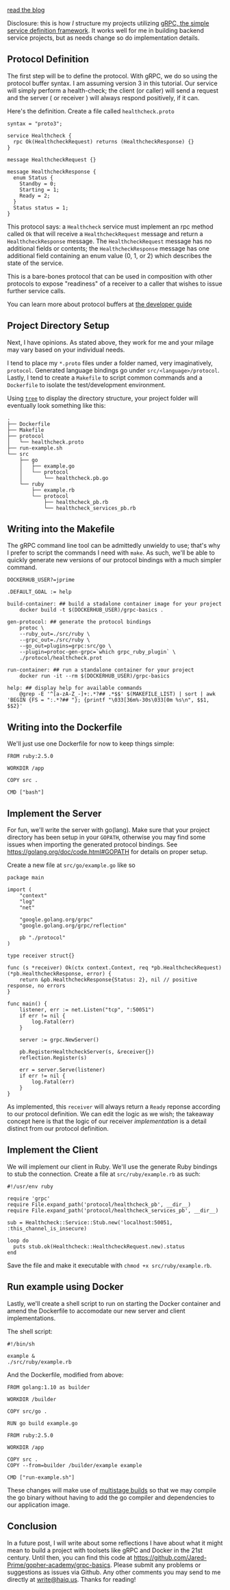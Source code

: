 [read the blog](http://blog.haiqus.com)

Disclosure: this is how *I* structure my projects utilizing [gRPC, the simple service definition framework](https://grpc.io/). It works well for me in building backend service projects, but as needs change so do implementation details.

## Protocol Definition

The first step will be to define the protocol. With gRPC, we do so using the protocol buffer syntax. I am assuming version 3 in this tutorial. Our service will simply perform a health-check; the client (or caller) will send a request and the server ( or receiver ) will always respond positively, if it can.

Here's the definition. Create a file called `healthcheck.proto`

```
syntax = "proto3";

service Healthcheck {
  rpc Ok(HealthcheckRequest) returns (HealthcheckResponse) {}
}

message HealthcheckRequest {}

message HealthcheckResponse {
  enum Status {
    Standby = 0;
    Starting = 1;
    Ready = 2;
  }
  Status status = 1;
}
```

This protocol says: a `Healthcheck` service must implement an rpc method called `Ok` that will receive a `HealthcheckRequest` message and return a `HealthcheckResponse` message. The `HealthcheckRequest` message has no additional fields or contents; the `HealthcheckResponse` message has one additional field containing an enum value (0, 1, or 2) which describes the state of the service.

This is a bare-bones protocol that can be used in composition with other protocols to expose "readiness" of a receiver to a caller that wishes to issue further service calls.

You can learn more about protocol buffers at [the developer guide](https://developers.google.com/protocol-buffers/docs/overview)

## Project Directory Setup

Next, I have opinions. As stated above, they work for me and your milage may vary based on your individual needs.

I tend to place my `*.proto` files under a folder named, very imaginatively, `protocol`. Generated language bindings go under `src/<language>/protocol`. Lastly, I tend to create a `Makefile` to script common commands and a `Dockerfile` to isolate the test/development environment.

Using [`tree`](http://mama.indstate.edu/users/ice/tree/) to display the directory structure, your project folder will eventually look something like this:

```
.
├── Dockerfile
├── Makefile
├── protocol
│   └── healthcheck.proto
├── run-example.sh
└── src
    ├── go
    │   ├── example.go
    │   └── protocol
    │       └── healthcheck.pb.go
    └── ruby
        ├── example.rb
        └── protocol
            ├── healthcheck_pb.rb
            └── healthcheck_services_pb.rb
```

## Writing into the Makefile

The gRPC command line tool can be admittedly unwieldy to use; that's why I prefer to script the commands I need with `make`. As such, we'll be able to quickly generate new versions of our protocol bindings with a much simpler command.

```
DOCKERHUB_USER?=jprime

.DEFAULT_GOAL := help

build-container: ## build a stadalone container image for your project
	docker build -t $(DOCKERHUB_USER)/grpc-basics .

gen-protocol: ## generate the protocol bindings
	protoc \
	--ruby_out=./src/ruby \
	--grpc_out=./src/ruby \
	--go_out=plugins=grpc:src/go \
	--plugin=protoc-gen-grpc=`which grpc_ruby_plugin` \
	./protocol/healthcheck.prot 

run-container: ## run a standalone container for your project
	docker run -it --rm $(DOCKERHUB_USER)/grpc-basics

help: ## display help for available commands
	@grep -E '^[a-zA-Z_-]+:.*?## .*$$' $(MAKEFILE_LIST) | sort | awk 'BEGIN {FS = ":.*?## "}; {printf "\033[36m%-30s\033[0m %s\n", $$1, $$2}'
```

## Writing into the Dockerfile

We'll just use one Dockerfile for now to keep things simple:

```
FROM ruby:2.5.0

WORKDIR /app

COPY src .

CMD ["bash"]
```

## Implement the Server

For fun, we'll write the server with go(lang). Make sure that your project directory has been setup in your `GOPATH`, otherwise you may find some issues when importing the generated protocol bindings. See https://golang.org/doc/code.html#GOPATH for details on proper setup.

Create a new file at `src/go/example.go` like so

```
package main

import (
	"context"
	"log"
	"net"

	"google.golang.org/grpc"
	"google.golang.org/grpc/reflection"

	pb "./protocol"
)

type receiver struct{}

func (s *receiver) Ok(ctx context.Context, req *pb.HealthcheckRequest) (*pb.HealthcheckResponse, error) {
	return &pb.HealthcheckResponse{Status: 2}, nil // positive response, no errors
}

func main() {
	listener, err := net.Listen("tcp", ":50051")
	if err != nil {
		log.Fatal(err)
	}

	server := grpc.NewServer()

	pb.RegisterHealthcheckServer(s, &receiver{})
	reflection.Register(s)

	err = server.Serve(listener)
	if err != nil {
		log.Fatal(err)
	}
}
```

As implemented, this `receiver` will always return a `Ready` reponse according to our protocol definition. We can edit the logic as we wish; the takeaway concept here is that the logic of our receiver _implementation_ is a detail distinct from our protocol definition. 

## Implement the Client

We will implement our client in Ruby. We'll use the generate Ruby bindings to stub the connection. Create a file at `src/ruby/example.rb` as such:

```
#!/usr/env ruby

require 'grpc'
require File.expand_path('protocol/healthcheck_pb', __dir__)
require File.expand_path('protocol/healthcheck_services_pb', __dir__)

sub = Healthcheck::Service::Stub.new('localhost:50051, :this_channel_is_insecure)

loop do
  puts stub.ok(Healthcheck::HealthcheckRequest.new).status
end
```

Save the file and make it executable with `chmod +x src/ruby/example.rb`.

## Run example using Docker

Lastly, we'll create a shell script to run on starting the Docker container and amend the Dockerfile to accomodate our new server and client implementations.

The shell script:

```
#!/bin/sh

example &
./src/ruby/example.rb
```

And the Dockerfile, modified from above:

```
FROM golang:1.10 as builder

WORKDIR /builder

COPY src/go .

RUN go build example.go

FROM ruby:2.5.0

WORKDIR /app

COPY src .
COPY --from=builder /builder/example example

CMD ["run-example.sh"]
```

These changes will make use of [multistage builds](https://docs.docker.com/develop/develop-images/multistage-build/) so that we may compile the go binary without having to add the go compiler and dependencies to our application image.

## Conclusion

In a future post, I will write about some reflections I have about what it might mean to build a project with toolsets like gRPC and Docker in the 21st century. Until then, you can find this code at https://github.com/Jared-Prime/gopher-academy/grpc-basics. Please submit any problems or suggestions as issues via Github. Any other comments you may send to me directly at <a href="mailto:write@haiq.us">write@haiq.us</a>. Thanks for reading!